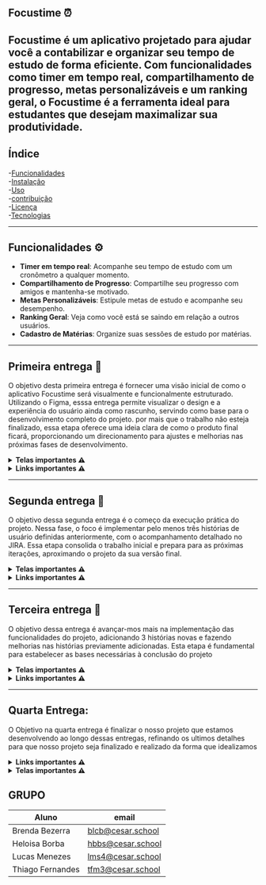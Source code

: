 ## Focustime ⏰

**Focustime** é um aplicativo projetado para ajudar você a contabilizar e organizar seu tempo de estudo de forma eficiente. Com funcionalidades como timer em tempo real, compartilhamento de progresso, metas personalizáveis e um ranking geral, o Focustime é a ferramenta ideal para estudantes que desejam maximalizar sua produtividade.
---

## Índice
-[Funcionalidades](#funcionalidades)  
-[Instalação](#Instalação)  
-[Uso](#Uso)  
-[contribuição](#Contribuição)  
-[Licença](#Licença)  
-[Tecnologias](#Tecnologias) 

---
## Funcionalidades ⚙️
- **Timer em tempo real**: Acompanhe seu tempo de estudo com um cronômetro a qualquer momento.
- **Compartilhamento de Progresso**: Compartilhe seu progresso com amigos e mantenha-se motivado.
- **Metas Personalizáveis**: Estipule metas de estudo e acompanhe seu desempenho.
- **Ranking Geral**: Veja como você está se saindo em relação a outros usuários.
- **Cadastro de Matérias**: Organize suas sessões de estudo por matérias.

---


## Primeira entrega 📄
O objetivo desta primeira entrega é fornecer uma visão inicial de como o aplicativo Focustime será visualmente e funcionalmente estruturado. Utilizando o Figma, esssa entrega permite visualizar o design e a experiência do usuário ainda como rascunho, servindo como base para o desenvolvimento completo do projeto. por mais que o trabalho não esteja finalizado, essa etapa oferece uma ideia clara de como o produto final ficará, proporcionando um direcionamento para ajustes e melhorias nas próximas fases de desenvolvimento.

<details>
<summary><strong>Telas importantes ⚠️</strong></summary>

## Quadros e backlog do jira
  
![Backlog](img/WhatsApp%20Image%202025-03-28%20at%2014.42.53.jpeg)
![Quadros](img/WhatsApp%20Image%202025-03-28%20at%2014.43.03.jpeg)
![Quadros](img/WhatsApp%20Image%202025-03-28%20at%2014.43.11.jpeg)

</details>

<details>
<summary><strong>Links importantes ⚠️</strong></summary>
  
- **Figma**: [Figma](https://www.figma.com/design/Zsu2h3dlnZQFJjIIsyMDmL/FocusTime?m=auto&t=hjfoeNPBILq3BWJs-6)  
- **Jira**: [Projeto no Jira](https://focustimenow.atlassian.net/jira/software/projects/FOC/summary)
- **Histórias**:[Histórias](https://docs.google.com/document/d/1lMAlUU5gH1FcrGkc81p7c0IjeVZAILIUsYVd-0jkeJw/edit?usp=sharing)
- **youtube**: [apresentação do protótipo - legendado](https://youtu.be/4_51bAq3vGY) [apresentação do protótipo - dublado](https://youtu.be/zz-bhv_pV1E)

</details>

---


## Segunda entrega 📄
O objetivo dessa segunda entrega é o começo da execução prática do projeto. Nessa fase, o foco é implementar pelo menos três histórias de usuário definidas anteriormente, com o acompanhamento detalhado no JIRA. Essa etapa consolida o trabalho inicial e prepara para as próximas iterações, aproximando o projeto da sua versão final.

<details>
<summary><strong>Telas importantes ⚠️</strong></summary>

## Quadros e backlog do jira
  
![Print backlog](img/Captura%20de%20tela%202025-04-06%20191244.png)
![Print sprint](img/Captura%20de%20tela%202025-04-06%20194901.png)

## Issues/Bug-tracker

![Print issues](img/Captura%20de%20tela%202025-04-07%20191407.png)

</details>

  
<details>
<summary><strong>Links importantes ⚠️</strong></summary>
  
- **Relatório programação em par**: [relatório programação](https://docs.google.com/document/d/1-XticSoMchm8W1HqzMP1LiDjTKTyeXXCzLYorMRl1rw/edit)
- **youtube**: [apresentação do protótipo - legendado/dublado](https://youtu.be/8OI8J7PQgNk?feature=shared)
- **site**: [Site do projeto](https://focus-time.azurewebsites.net/)
- **Casos de erro**:[histórias](https://docs.google.com/document/d/1_avGztxE4w-pxfmpUrUluX79jIvsRKcQBkduOqWoXts/edit?usp=sharing)

  
</details>

---
## Terceira entrega 📄
O objetivo dessa entrega é avançar-mos mais na implementação das funcionalidades do projeto, adicionando 3 histórias novas e fazendo melhorias nas histórias previamente adicionadas. Esta etapa é fundamental para estabelecer as bases necessárias à conclusão do projeto
<details>
<summary><strong>Telas importantes ⚠️</strong></summary>
  
## Sprint e backlog do jira
  
![Print backlog](img/image-1.png)
![Print sprint](img/image-2.png) 

## Issues/Bug-tracker

![Print issues](img/image-3.png)
![Print issues](img/image-4.png)

</details>

  
<details>
<summary><strong>Links importantes ⚠️</strong></summary>
  
- **Relatório programação em par**: [relatório programação](https://docs.google.com/document/d/1zvUxUsj46cAgci9-EGHUNmPv332lqz4TNEfSFJVW_tI/edit?usp=sharing)
- **Jira**: [Projeto no Jira](https://focustimenow.atlassian.net/jira/software/projects/FOC/summary)
- **Figma**: [Figma](https://www.figma.com/design/Zsu2h3dlnZQFJjIIsyMDmL/FocusTime?m=auto&t=hjfoeNPBILq3BWJs-6)  
- **youtube**: [apresentação do protótipo](https://youtu.be/7ADkBCvspQU) - [Testes com cypress](https://youtu.be/YZzJ2JsbH4w) - [CI/CD](https://youtu.be/2wsgb0F0zDU) - [site com novas funcionalidades](https://www.youtube.com/watch?v=yvoK4hlT0fo) - [site completo](https://www.youtube.com/watch?v=Zv2JBcdDJLs)
- **site**: [Site do projeto](https://focus-time.azurewebsites.net/)
- **Casos de erro**:[histórias](https://docs.google.com/document/d/1_avGztxE4w-pxfmpUrUluX79jIvsRKcQBkduOqWoXts/edit?usp=sharing)
 
  
</details>

---
## Quarta Entrega:
O Objetivo na quarta entrega é finalizar o nosso projeto que estamos desenvolvendo ao longo dessas entregas, refinando os ultimos detalhes para que nosso projeto seja finalizado e realizado da forma que idealizamos
<details>
<summary><strong>Links importantes ⚠️</strong></summary>
</details>

<details>
<summary><strong>Telas importantes ⚠️</strong></summary>
</details>


## GRUPO 
| Aluno | email |
|-------------|---------------------|
| Brenda Bezerra  | blcb@cesar.school       |
| Heloisa Borba | hbbs@cesar.school     |
| Lucas Menezes | lms4@cesar.school    |
| Thiago Fernandes | tfm3@cesar.school |



